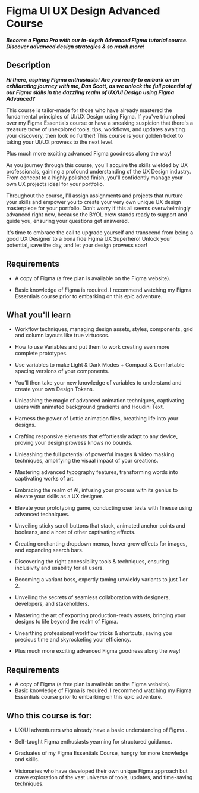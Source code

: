 # Figma UI UX Design Advanced Course

***Become a Figma Pro with our in-depth Advanced Figma tutorial course. Discover advanced design strategies & so much more!***

## Description

***Hi there, aspiring Figma enthusiasts! Are you ready to embark on an exhilarating journey with me, Dan Scott, as we unlock the full potential of our Figma skills in the dazzling realm of UX/UI Design using Figma Advanced?***

This course is tailor-made for those who have already mastered the fundamental principles of UI/UX Design using Figma. If you've triumphed over my Figma Essentials course or have a sneaking suspicion that there's a treasure trove of unexplored tools, tips, workflows, and updates awaiting your discovery, then look no further! This course is your golden ticket to taking your UI/UX prowess to the next level.

Plus much more exciting advanced Figma goodness along the way!

As you journey through this course, you'll acquire the skills wielded by UX professionals, gaining a profound understanding of the UX Design industry. From concept to a highly polished finish, you'll confidently manage your own UX projects ideal for your portfolio.

Throughout the course, I'll assign assignments and projects that nurture your skills and empower you to create your very own unique UX design masterpiece for your portfolio. Don’t worry if this all seems overwhelmingly advanced right now, because the BYOL crew stands ready to support and guide you, ensuring your questions get answered.

It's time to embrace the call to upgrade yourself and transcend from being a good UX Designer to a bona fide Figma UX Superhero! Unlock your potential, save the day, and let your design prowess soar!

## Requirements

- A copy of Figma (a free plan is available on the Figma website).

- Basic knowledge of Figma is required. I recommend watching my Figma Essentials course prior to embarking on this epic adventure.

## What you'll learn

- Workflow techniques, managing design assets, styles, components, grid and column layouts like true virtuosos.

- How to use Variables and put them to work creating even more complete prototypes.

- Use variables to make Light & Dark Modes + Compact & Comfortable spacing versions of your components.

- You’ll then take your new knowledge of variables to understand and create your own Design Tokens.

- Unleashing the magic of advanced animation techniques, captivating users with animated background gradients and Houdini Text.

- Harness the power of Lottie animation files, breathing life into your designs.

- Crafting responsive elements that effortlessly adapt to any device, proving your design prowess knows no bounds.

- Unleashing the full potential of powerful images & video masking techniques, amplifying the visual impact of your creations.

- Mastering advanced typography features, transforming words into captivating works of art.

- Embracing the realm of AI, infusing your process with its genius to elevate your skills as a UX designer.

- Elevate your prototyping game, conducting user tests with finesse using advanced techniques.

- Unveiling sticky scroll buttons that stack, animated anchor points and booleans, and a host of other captivating effects.

- Creating enchanting dropdown menus, hover grow effects for images, and expanding search bars.

- Discovering the right accessibility tools & techniques, ensuring inclusivity and usability for all users.

- Becoming a variant boss, expertly taming unwieldy variants to just 1 or 2.

- Unveiling the secrets of seamless collaboration with designers, developers, and stakeholders.

- Mastering the art of exporting production-ready assets, bringing your designs to life beyond the realm of Figma.

- Unearthing professional workflow tricks & shortcuts, saving you precious time and skyrocketing your efficiency.

- Plus much more exciting advanced Figma goodness along the way!

## Requirements

- A copy of Figma (a free plan is available on the Figma website).
- Basic knowledge of Figma is required. I recommend watching my Figma Essentials course prior to embarking on this epic adventure.

## Who this course is for:

- UX/UI adventurers who already have a basic understanding of Figma..

- Self-taught Figma enthusiasts yearning for structured guidance.

- Graduates of my Figma Essentials Course, hungry for more knowledge and skills.

- Visionaries who have developed their own unique Figma approach but crave exploration of the vast universe of tools, updates, and time-saving techniques.